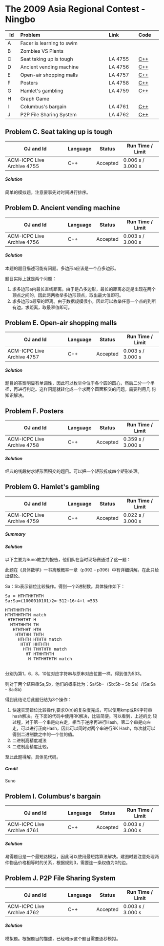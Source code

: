 # The 2009 Asia Regional Contest - Ningbo

<table>
<thead>
<th width='40px' align='center'>Id</th>
<th width='500px' align='left'>Problem</th>
<th width='130px' align='left'>Link</th>
<th width='80px' align='left'>Code</th>
</thead>
<tbody>
<tr><td>A</td>   <td>Facer is learning to swim</td>   <td></td>   <td></td>   </tr>
<tr><td>B</td>   <td>Zombies VS Plants</td>   <td></td>   <td></td>   </tr>
<tr><td>C</td>   <td>Seat taking up is tough</td>   <td>LA 4755</td>   <td><a href='la4755.cpp'>C++</a></td>   </tr>
<tr><td>D</td>   <td>Ancient vending machine</td>   <td>LA 4756</td>   <td><a href='la4756.cpp'>C++</a></td>   </tr>
<tr><td>E</td>   <td>Open-air shopping malls</td>   <td>LA 4757</td>   <td><a href='la4757.cpp'>C++</a></td>   </tr>
<tr><td>F</td>   <td>Posters</td>   <td>LA 4758</td>   <td><a href='la4758.cpp'>C++</a></td>   </tr>
<tr><td>G</td>   <td>Hamlet's gambling</td>   <td>LA 4759</td>   <td><a href='la4759.cpp'>C++</a></td>   </tr>
<tr><td>H</td>   <td>Graph Game</td>   <td></td>   <td></td>   </tr>
<tr><td>I</td>   <td>Columbus's bargain</td>   <td>LA 4761</td>   <td><a href='la4761.cpp'>C++</a></td>   </tr>
<tr><td>J</td>   <td>P2P File Sharing System</td>   <td>LA 4762</td>   <td><a href='la4762.cpp'>C++</a></td>   </tr>
</tbody>
</table>


## Problem C. Seat taking up is tough

OJ and Id							| Language	| Status        | Run Time / Limit            |
-----------------------				| --------	| ------------- | -------------               |
ACM-ICPC Live Archive 4755			| C++		| Accepted		| 0.006 s / 3.000 s			  |
##### Solution
简单的模拟题。注意要事先对时间进行排序。 

## Problem D. Ancient vending machine


OJ and Id							| Language	| Status        | Run Time / Limit            |
-----------------------				| --------	| ------------- | -------------               |
ACM-ICPC Live Archive 4756			| C++		| Accepted		| 0.003 s / 3.000 s			  |

##### Solution
本题的题目描述可能有问题。多边形a应该是一个凸多边形。

题目实际上就是两个问题：

1. 求多边形a内最长直线距离。由于是凸多边形，最长的距离必定是出现在两个顶点之间的，因此两两枚举多边形顶点，取出最大值即可。
2. 求多边形b最窄的距离。由于数据规模很小，因此可以枚举任意一个点的到所有边，求距离，取最窄值即可。 


## Problem E. Open-air shopping malls


OJ and Id							| Language	| Status        | Run Time / Limit            |
-----------------------				| --------	| ------------- | -------------               |
ACM-ICPC Live Archive 4757			| C++		| Accepted		| 0.003 s / 3.000 s			  |

##### Solution
题目的答案明显有单调性，因此可以枚举伞位于各个圆的圆心，然后二分一个半径，再进行判定。这样问题就转化成一个求两个圆面积交的问题。需要利用几 何知识解决。 


## Problem F. Posters


OJ and Id							| Language	| Status        | Run Time / Limit            |
-----------------------				| --------	| ------------- | -------------               |
ACM-ICPC Live Archive 4758			| C++		| Accepted		| 0.359 s / 3.000 s			  |

##### Solution
经典的线段树求矩形面积交的题目。可以把一个矩形拆成四个矩形处理。 


## Problem G. Hamlet's gambling


OJ and Id							| Language	| Status        | Run Time / Limit            |
-----------------------				| --------	| ------------- | -------------               |
ACM-ICPC Live Archive 4759			| C++		| Accepted		| 0.022 s / 3.000 s			  |


##### Summary

##### Solution
以下主要为Suno教主的报告，他们队在当时现场赛通过了这一题：

此题在《具体数学》一书离散概率一章（p392 – p396）中有详细讲解。在此只给出结论。

Sa：Sb表示错位比较操作。得到一个2进制数。具体操作如下：

<pre>
Sa = HTHTHHTHTH
Sa:Sa=(1000010101)2=-512+16+4+l =533
</pre>

<pre>
HTHTHHTHTH
HTHTHHTHTH match
 HTHTHHTHT H
  HTHTHHTH TH
   HTHTHHT HTH
    HTHTHH THTH
     HTHTH HTHTH match
      HTHT HHTHTH
       HTH THHTHTH match
        HT HTHHTHTH
         H THTHHTHTH match

</pre>
分别为第1，6，8，10位对应字符串与原串对应位置一样。得到值为533。

则对于两个结果串Sa,Sb，他们的概率比为：Sa/Sb=（Sb:Sb – Sb:Sa）/(Sa:Sa – Sa:Sb)

得到此结论后此题归结为3个操作：

1. 快速实现错位比较操作,要求O(n)的复杂度完成，可以使用kmp或RK字符串hash解决。在下面的代码中使用RK解决，比较简便。可以看到，上述的比 较过程，对于第一个串是向右走，相当于逆序再进行Hash，第二个串是向左走，可以进行正向Hash，因此可以同时对两个串进行RK Hash，每次就可以得到二进制数之中的一个位的值。
2. 二进制高精度减法
3. 二进制高精度比较。 

至此此题得解。具体见代码。 

##### Credit
Suno


## Problem I. Columbus's bargain


OJ and Id							| Language	| Status        | Run Time / Limit            |
-----------------------				| --------	| ------------- | -------------               |
ACM-ICPC Live Archive 4761			| C++		| Accepted		| 0.003 s / 3.000 s			  |


##### Solution
易得题目是一个最短路模型，因此可以使用最短路算法解决。建图时要注意处理两件物品价格相等时的关系，根据规则3，需要连一条权值为0的边。 


## Problem J. P2P File Sharing System


OJ and Id							| Language	| Status        | Run Time / Limit            |
-----------------------				| --------	| ------------- | -------------               |
ACM-ICPC Live Archive 4762			| C++		| Accepted		| 0.003 s / 3.000 s			  |

##### Solution

模拟题。根据题目的描述，已经暗示这个题目需要逐秒模拟。 


